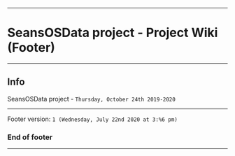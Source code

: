 
***

# SeansOSData project - Project Wiki (Footer)

***

## Info

SeansOSData project - `Thursday, October 24th 2019-2020`

***

Footer version: `1 (Wednesday, July 22nd 2020 at 3:%6 pm)`

### End of footer

***
